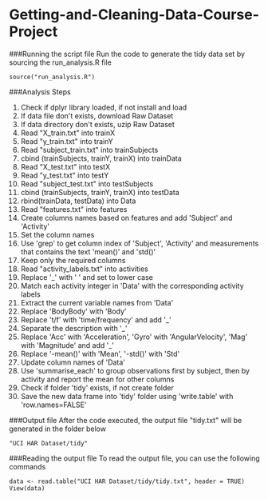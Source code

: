 Getting-and-Cleaning-Data-Course-Project
========================================

###Running the script file
Run the code to generate the tidy data set by sourcing the run_analysis.R file
```
source("run_analysis.R")
```

###Analysis Steps
1. Check if dplyr library loaded, if not install and load
2. If data file don't exists, download Raw Dataset
3. If data directory don't exists, uzip Raw Dataset
4. Read "X_train.txt" into trainX
5. Read "y_train.txt" into trainY
6. Read "subject_train.txt" into trainSubjects
7. cbind (trainSubjects, trainY, trainX) into trainData
8. Read "X_test.txt" into testX
9. Read "y_test.txt" into testY
10. Read "subject_test.txt" into testSubjects
11. cbind (trainSubjects, trainY, trainX) into testData
12. rbind(trainData, testData) into Data
13. Read "features.txt" into features
14. Create columns names based on features and add 'Subject' and 'Activity'
15. Set the column names
16. Use 'grep' to get column index of 'Subject', 'Activity' and measurements that contains the text 'mean()' and 'std()'
17. Keep only the required columns
18. Read "activity_labels.txt" into activities
19. Replace '_' with ' ' and set to lower case
20. Match each activity integer in 'Data' with the corresponding activity labels 
21. Extract the current variable names from 'Data'
22. Replace 'BodyBody' with 'Body'
23. Replace 't/f' with 'time/frequency' and add '_'
24. Separate the description with '_'
25. Replace 'Acc' with 'Acceleration', 'Gyro' with 'AngularVelocity', 'Mag' with 'Magnitude' and add '_'
26. Replace '-mean()' with 'Mean', '-std()' with 'Std'
27. Update column names of 'Data'
28. Use 'summarise_each' to group observations first by subject, then by activity and report the mean for other columns
29. Check if folder 'tidy' exists, if not create folder
30. Save the new data frame into 'tidy' folder using 'write.table' with 'row.names=FALSE'

###Output file
After the code executed, the output file "tidy.txt" will be generated in the folder below
```
"UCI HAR Dataset/tidy"
```

###Reading the output file
To read the output file, you can use the following commands
```
data <- read.table("UCI HAR Dataset/tidy/tidy.txt", header = TRUE)
View(data)
```

